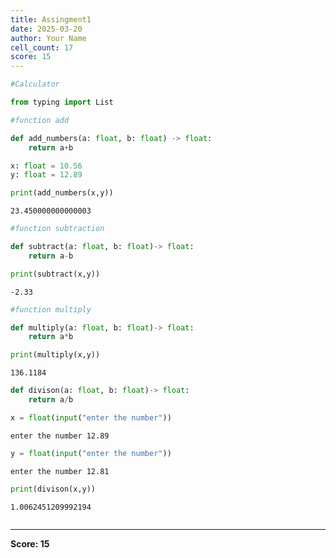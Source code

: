 ```yaml
---
title: Assingment1
date: 2025-03-20
author: Your Name
cell_count: 17
score: 15
---
```


```python
#Calculator 
```


```python
from typing import List
```


```python
#function add
```


```python
def add_numbers(a: float, b: float) -> float:
    return a+b
```


```python
x: float = 10.56
y: float = 12.89
```


```python
print(add_numbers(x,y))
```

    23.450000000000003



```python
#function subtraction
```


```python
def subtract(a: float, b: float)-> float:
    return a-b
```


```python
print(subtract(x,y))
```

    -2.33



```python
#function multiply
```


```python
def multiply(a: float, b: float)-> float:
    return a*b
```


```python
print(multiply(x,y))
```

    136.1184



```python
def divison(a: float, b: float)-> float:
    return a/b
```


```python
x = float(input("enter the number"))
```

    enter the number 12.89



```python
y = float(input("enter the number"))
```

    enter the number 12.81



```python
print(divison(x,y))
```

    1.0062451209992194



```python

```


---
**Score: 15**